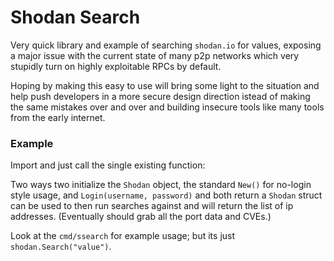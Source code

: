 # Shodan Search
Very quick library and example of searching `shodan.io` for values, exposing a major issue with the current state of many p2p networks which very stupidly turn on highly exploitable RPCs by default.

Hoping by making this easy to use will bring some light to the situation and help push developers in a more secure design direction istead of making the same mistakes over and over and building insecure tools like many tools from the early internet. 



### Example
Import and just call the single existing function:

Two ways two initialize the `Shodan` object, the standard `New()` for no-login style usage, and `Login(username, password)` and both return a `Shodan` struct can be used to then run searches against and will return the list of ip addresses. (Eventually should grab all the port data and CVEs.)

Look at the `cmd/ssearch` for example usage; but its just `shodan.Search("value")`.
